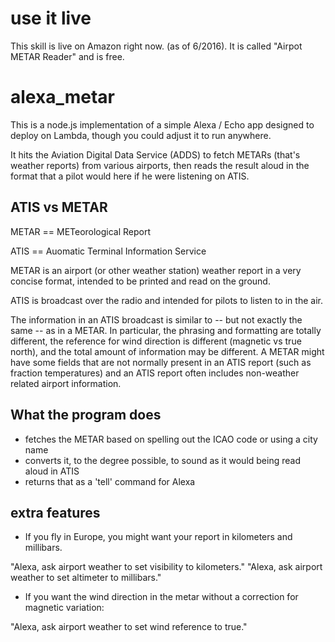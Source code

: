 # use it live

This skill is live on Amazon right now. (as of 6/2016). It is called
"Airpot METAR Reader" and is free.

# alexa_metar

This is a node.js implementation of a simple Alexa / Echo app designed to deploy on Lambda,
though you could adjust it to run anywhere.

It hits the Aviation Digital Data Service (ADDS) to fetch METARs (that's weather reports)
from various airports, then reads the result aloud in the format that a pilot would here
if he were listening on ATIS. 

## ATIS vs METAR

METAR == METeorological Report

ATIS  == Auomatic Terminal Information Service

METAR is an airport (or other weather station) weather report in a very concise format,
intended to be printed and read on the ground.

ATIS is broadcast over the radio and intended for pilots to listen to in the air.

The information in an ATIS broadcast is similar to -- but not exactly the same -- as 
in a METAR. In particular, the phrasing and formatting are totally different, the 
reference for wind direction is different (magnetic vs true north), and the total
amount of information may be different. A METAR might have some fields that are not
normally present in an ATIS report (such as fraction temperatures) and an ATIS report
often includes non-weather related airport information.

## What the program does

- fetches the METAR based on spelling out the ICAO code or using a city 
  name
- converts it, to the degree possible, to sound as it would being read 
  aloud in ATIS
- returns that as a 'tell' command for Alexa

## extra features

- If you fly in Europe, you might want your report in kilometers and millibars.

"Alexa, ask airport weather to set visibility to kilometers."
"Alexa, ask airport weather to set altimeter to millibars."

- If you want the wind direction in the metar without a correction for
magnetic variation:

"Alexa, ask airport weather to set wind reference to true."

